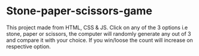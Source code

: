 # Stone-paper-scissors-game
This project made from HTML, CSS & JS. 
Click on any of the 3 options i.e stone, paper or scissors, the computer will randomly generate any out of 3 and compare it with your choice.
If you win/loose the count will increase on respective option.
